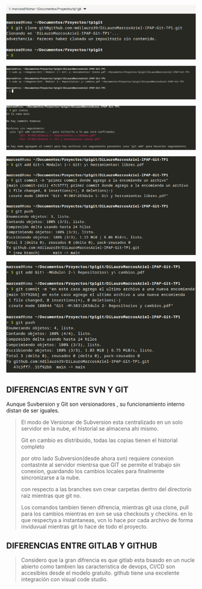![Mi imagen](Imagenes/2025-04-01_12-07.png)





![copiamos archivos](Imagenes/2025-04-01_12-13.png)



![status](Imagenes/2025-04-01_12-14.png)

![primer commit](Imagenes/2025-04-01_12-17.png)

![segundo commit](Imagenes/2025-04-01_12-55.png)



## DIFERENCIAS ENTRE SVN Y GIT

Aunque Suvbersion y Git son versionadores , su funcionamiento interno distan de ser iguales.

> El modo de Versionar  de Subversion esta centralizado en un solo servidor en la nube, el historial se almacena ahi mismo.
> 
> Git en cambio es distribuido, todas las copias tienen el historial completo
> 
> por otro lado Subversion(desde ahora svn) requiere conexion contastnte al servidor mientrsa que GIT se permite el trabajo sin conexion, guardando los cambios locales para finalmente sincronizarse a la nube.
> 
> con respecto a las branches svn crear carpetas dentro del directorio raiz mientras que git no.
> 
> Los comandos tambien tienen difrencia, mientras git usa clone, pull para los cambios mientras en svn se usa checkouts y checkins. en lo que respectya a instantaneas, vcn lo hace por cada archivo de forma inviduvual mientras git lo hace de todo el proyecto.

## DIFERENCIAS ENTRE GITLAB Y GITHUB

> Considero que la gran difrencia es que gitlab esta bsasdo en un nucle abierto como tambien las caracteristica de devops, CI/CD son accesibles desde el modelo gratuito. github tiene una excelente integración con visual code studio.
